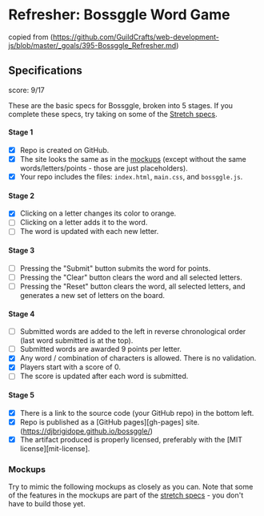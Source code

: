# Refresher: Bossggle Word Game
copied from (https://github.com/GuildCrafts/web-development-js/blob/master/_goals/395-Bossggle_Refresher.md)

## Specifications

score: 9/17

These are the basic specs for Bossggle, broken into 5 stages. If you complete these specs, try taking on some of the [Stretch specs](#stretch).

#### Stage 1
- [X] Repo is created on GitHub.
- [X] The site looks the same as in the [mockups](#mockups) (except without the same words/letters/points - those are just placeholders).
- [X] Your repo includes the files: `index.html`, `main.css`, and `bossggle.js`.

#### Stage 2
- [X] Clicking on a letter changes its color to orange.
- [ ] Clicking on a letter adds it to the word.
- [ ] The word is updated with each new letter.

#### Stage 3
- [ ] Pressing the "Submit" button submits the word for points.
- [ ] Pressing the "Clear" button clears the word and all selected letters.
- [ ] Pressing the "Reset" button clears the word, all selected letters, and generates a new set of letters on the board.

#### Stage 4
- [ ] Submitted words are added to the left in reverse chronological order (last word submitted is at the top).
- [ ] Submitted words are awarded 9 points per letter.
- [X] Any word / combination of characters is allowed. There is no validation.
- [X] Players start with a score of 0.
- [ ] The score is updated after each word is submitted.

#### Stage 5
- [X] There is a link to the source code (your GitHub repo) in the bottom left.
- [X] Repo is published as a [GitHub pages][gh-pages] site.
 (https://djbrigidope.github.io/bossggle/)
- [X] The artifact produced is properly licensed, preferably with the [MIT license][mit-license].

### Mockups

Try to mimic the following mockups as closely as you can. Note that some of the features in the mockups are part of the [stretch specs](#stretch) - you don't have to build those yet.
